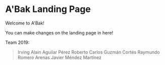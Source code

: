 # A'Bak Landing Page

Welcome to A'Bak!

You can make changes on the landing page in here!

Team 2019:

> Irving Alain Aguilar Pérez
> Roberto Carlos Guzmán Cortés
> Raymundo Romero Arenas
> Javier Méndez Martínez